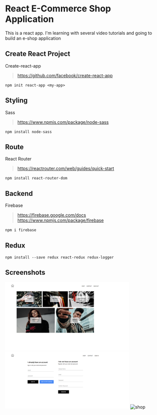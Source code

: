 # React E-Commerce Shop Application
This is a react app.
I'm learning with several video tutorials and going to build an e-shop application

## Create React Project
Create-react-app
> https://github.com/facebook/create-react-app
```
npm init react-app <my-app>
```

## Styling
Sass
> https://www.npmjs.com/package/node-sass
```
npm install node-sass
```

## Route
React Router
> https://reactrouter.com/web/guides/quick-start
```
npm install react-router-dom
```

## Backend
Firebase
> https://firebase.google.com/docs
> https://www.npmjs.com/package/firebase
```
npm i firebase
```

## Redux
```
npm install --save redux react-redux redux-logger
```

## Screenshots
<img src='https://github.com/JingyiNiu/react-eshop-app/blob/master/src/screenshots/home.png' width='400' alt='home'/><img src='https://github.com/JingyiNiu/react-eshop-app/blob/master/src/screenshots/sign-in-and-register.png' width='400' alt='sign-in-and-register'/>
<img src='https://github.com/JingyiNiu/react-eshop-app/blob/master/src/screenshots/shop.png' width='400' alt='shop'/>
